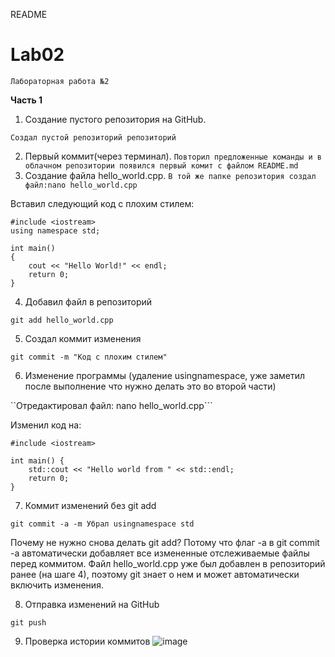 README
# Lab02
```Лабораторная работа №2```

**Часть 1**

   1. Создание пустого репозитория на GitHub.
   
```Создал пустой репозиторий репозиторий```

   2. Первый коммит(через терминал).
```Повторил предложенные команды и в облачном репозитории появился первый комит с файлом README.md```
   3. Создание файла hello_world.cpp.
```В той же папке репозитория создал файл:nano hello_world.cpp```

Вставил следующий код с плохим стилем:

```
#include <iostream>
using namespace std;

int main()
{
    cout << "Hello World!" << endl;
    return 0;
}
```

4. Добавил файл в репозиторий

```git add hello_world.cpp```

5. Создал коммит изменения

```git commit -m "Код с плохим стилем"```

6. Изменение программы (удаление usingnamespace, уже заметил после выполнение что нужно делать это во второй части)

``Отредактировал файл: nano hello_world.cpp```

Изменил код на:

```
#include <iostream>

int main() {
    std::cout << "Hello world from " << std::endl;
    return 0;
}
```

7. Коммит изменений без git add

```
git commit -a -m Убрал usingnamespace std
```

Почему не нужно снова делать git add? Потому что флаг -a в git commit -a автоматически добавляет все измененные отслеживаемые файлы перед коммитом. Файл hello_world.cpp уже был добавлен в репозиторий ранее (на шаге 4), поэтому git знает о нем и может автоматически включить изменения.

8. Отправка изменений на GitHub

```git push```

9. Проверка истории коммитов
![image](https://github.com/user-attachments/assets/2dd20f43-922e-4ec0-abdc-9877d55285ef)

